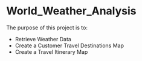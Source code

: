 # World_Weather_Analysis

The purpose of this project is to:
* Retrieve Weather Data
* Create a Customer Travel Destinations Map
* Create a Travel Itinerary Map
